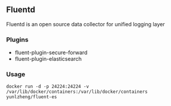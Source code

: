 ## Fluentd

Fluentd is an open source data collector for unified logging layer

### Plugins

* fluent-plugin-secure-forward
* fluent-plugin-elasticsearch

### Usage

```
docker run -d -p 24224:24224 -v /var/lib/docker/containers:/var/lib/docker/containers yunlzheng/fluent-es
```
